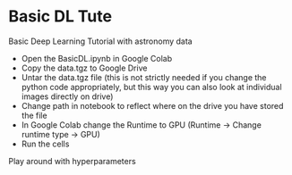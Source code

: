 # Basic DL Tute
Basic Deep Learning Tutorial with astronomy data

- Open the BasicDL.ipynb in Google Colab
- Copy the data.tgz to Google Drive
- Untar the data.tgz file (this is not strictly needed if you change the python code appropriately, but this way you can also look at individual images directly on drive)
- Change path in notebook to reflect where on the drive you have stored the file
- In Google Colab change the Runtime to GPU (Runtime -> Change runtime type -> GPU)
- Run the cells

Play around with hyperparameters
